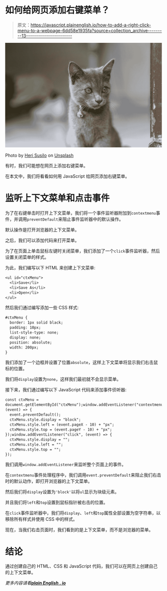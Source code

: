 # 如何给网页添加右键菜单？

> 原文：<https://javascript.plainenglish.io/how-to-add-a-right-click-menu-to-a-webpage-6dd58e1935fa?source=collection_archive---------13----------------------->

![](img/1e3baf9b2dc9c27c03705d85852e7cce.png)

Photo by [Heri Susilo](https://unsplash.com/@crocodileforest?utm_source=medium&utm_medium=referral) on [Unsplash](https://unsplash.com?utm_source=medium&utm_medium=referral)

有时，我们可能想在网页上添加右键菜单。

在本文中，我们将看看如何用 JavaScript 给网页添加右键菜单。

# 监听上下文菜单和点击事件

为了在右键单击时打开上下文菜单，我们将一个事件监听器附加到`contextmenu`事件，并调用`preventDefault`来阻止事件监听器中的默认操作。

默认操作是打开浏览器的上下文菜单。

之后，我们可以添加代码来打开菜单。

为了在页面上单击鼠标左键时关闭菜单，我们添加了一个`click`事件监听器，然后设置关闭菜单的样式。

为此，我们编写以下 HTML 来创建上下文菜单:

```
<ul id="ctxMenu">
  <li>Save</li>
  <li>Save As</li>
  <li>Open</li>
</ul>
```

然后我们通过编写添加一些 CSS 样式:

```
#ctxMenu {
  border: 1px solid black;
  padding: 10px;
  list-style-type: none;
  display: none;
  position: absolute;
  width: 200px;
}
```

我们添加了一个边框并设置了位置`absolute`，这样上下文菜单将显示我们右击鼠标的位置。

我们将`display`设置为`none`，这样我们最初就不会显示菜单。

接下来，我们通过编写以下 JavaScript 代码来添加事件侦听器:

```
const ctxMenu = document.getElementById("ctxMenu");window.addEventListener("contextmenu", (event) => {
  event.preventDefault();
  ctxMenu.style.display = "block";
  ctxMenu.style.left = (event.pageX - 10) + "px";
  ctxMenu.style.top = (event.pageY - 10) + "px";
});window.addEventListener("click", (event) => {
  ctxMenu.style.display = "";
  ctxMenu.style.left = "";
  ctxMenu.style.top = "";
});
```

我们调用`window.addEventListener`来监听整个页面上的事件。

在`contextmenu`事件处理程序中，我们调用`event.preventDefault`来阻止我们右击时的默认动作，即打开浏览器的上下文菜单。

然后我们将`display`设置为`'block'`以将`ul`显示为块级元素。

并且我们将`left`和`top`设置到鼠标指针被右击的位置。

在`click`事件监听器中，我们将`display`、`left`和`top`属性全部设置为空字符串，以移除所有样式并使用 CSS 中的样式。

现在，当我们右击页面时，我们看到的是上下文菜单，而不是浏览器的菜单。

# 结论

通过创建自己的 HTML、CSS 和 JavaScript 代码，我们可以在网页上创建自己的上下文菜单。

*更多内容请看*[***plain English . io***](http://plainenglish.io)